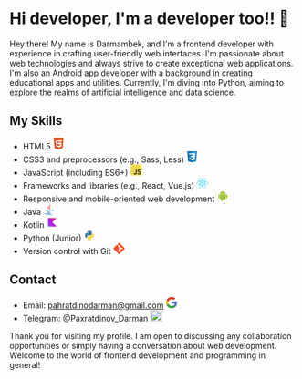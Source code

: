 # Hi developer, I'm a developer too!! 👋

Hey there! My name is Darmambek, and I'm a frontend developer with experience in crafting user-friendly web interfaces. I'm passionate about web technologies and always strive to create exceptional web applications. I'm also an Android app developer with a background in creating educational apps and utilities. Currently, I'm diving into Python, aiming to explore the realms of artificial intelligence and data science.

## My Skills
- HTML5 <img src="https://raw.githubusercontent.com/devicons/devicon/master/icons/html5/html5-original.svg" width="20" height="20">
- CSS3 and preprocessors (e.g., Sass, Less) <img src="https://raw.githubusercontent.com/devicons/devicon/master/icons/css3/css3-original.svg" width="20" height="20">
- JavaScript (including ES6+) <img src="https://raw.githubusercontent.com/devicons/devicon/master/icons/javascript/javascript-original.svg" width="20" height="20">
- Frameworks and libraries (e.g., React, Vue.js) <img src="https://raw.githubusercontent.com/devicons/devicon/master/icons/react/react-original.svg" width="20" height="20">
- Responsive and mobile-oriented web development <img src="https://raw.githubusercontent.com/devicons/devicon/master/icons/android/android-original.svg" width="20" height="20">
- Java <img src="https://raw.githubusercontent.com/devicons/devicon/master/icons/java/java-original.svg" width="20" height="20">
- Kotlin <img src="https://raw.githubusercontent.com/devicons/devicon/master/icons/kotlin/kotlin-original.svg" width="20" height="20">
- Python (Junior) <img src="https://raw.githubusercontent.com/devicons/devicon/master/icons/python/python-original.svg" width="20" height="20">
- Version control with Git <img src="https://raw.githubusercontent.com/devicons/devicon/master/icons/git/git-original.svg" width="20" height="20">

## Contact

- Email: pahratdinodarman@gmail.com <img src="https://raw.githubusercontent.com/devicons/devicon/master/icons/google/google-original.svg" width="20" height="20">
- Telegram: @Paxratdinov_Darman <img src="https://raw.githubusercontent.com/devicons/devicon/master/icons/telegram/telegram-original.svg" width="20" height="20">

Thank you for visiting my profile. I am open to discussing any collaboration opportunities or simply having a conversation about web development. Welcome to the world of frontend development and programming in general!
